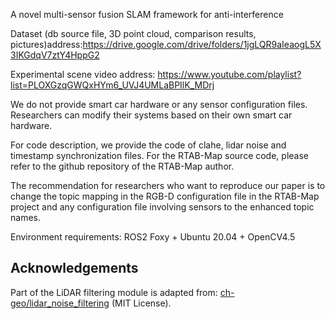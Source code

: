 A novel multi-sensor fusion SLAM framework for anti-interference

Dataset (db source file, 3D point cloud, comparison results, pictures)address:https://drive.google.com/drive/folders/1jgLQR9aIeaogL5X3IKGdqV7ztY4HppG2

Experimental scene video address: https://www.youtube.com/playlist?list=PLOXGzqGWQxHYm6_UVJ4UMLaBPIlK_MDrj

We do not provide smart car hardware or any sensor configuration files. Researchers can modify their systems based on their own smart car hardware.

For code description, we provide the code of clahe, lidar noise and timestamp synchronization files. For the RTAB-Map source code, please refer to the github repository of the RTAB-Map author.

The recommendation for researchers who want to reproduce our paper is to change the topic mapping in the RGB-D configuration file in the RTAB-Map project and any configuration file involving sensors to the enhanced topic names.

Environment requirements: ROS2 Foxy + Ubuntu 20.04 + OpenCV4.5

## Acknowledgements
Part of the LiDAR filtering module is adapted from: [ch-geo/lidar_noise_filtering](https://github.com/ch-geo/lidar_noise_filtering) (MIT License).
